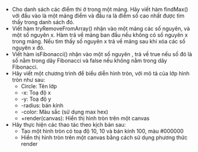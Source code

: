 - Cho danh sách các điểm thi ở trong một mảng. Hãy viết hàm findMax() với đầu vào là một mảng điểm và đầu ra là điểm số cao nhất được tìm thấy trong danh sách đó.
- Viết hàm tryRemoveFromArray() nhận vào một mảng các số nguyên, và một số nguyên x. Hàm  trả về mảng ban đầu nếu không có số nguyên x trong mảng. Nếu tìm thấy số nguyên x trả về mảng sau khi xóa các số nguyên x đó.
- Viết hàm isFibonacci() nhận vào một số nguyên , trả về true nếu số đó là số nằm trong dãy Fibonacci và false nếu không nằm trong dãy Fibonacci.
- Hãy viết một chương trình để biểu diễn hình tròn, với mô tả của lớp hình tròn như sau:
    - Circle: Tên lớp
    - -x: Toạ độ x
    - -y: Toạ độ y
    - -radius: bán kính
    - -color: Màu sắc (sử dụng max hex)
    - +render(canvas): Hiển thị hình tròn trên một canvas
- Hãy thực hiện các thao tác theo kịch bản sau:
  - Tạo một hình tròn có toạ độ 10, 10 và bán kính 100, màu #000000
  - Hiển thị hình tròn trên một canvas bằng cách sử dụng phương thức render
